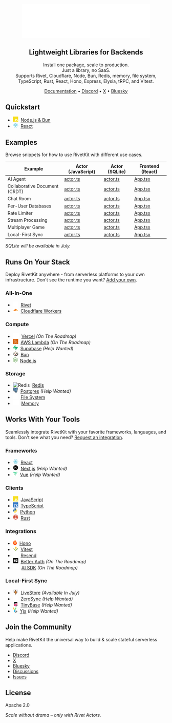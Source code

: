 <div align="center">
  <a href="https://rivetkit.org">
    <picture>
      <source media="(prefers-color-scheme: dark)" srcset="./.github/media/icon-text-white.svg" alt="RivetKit" width="250">
      <img src="./.github/media/icon-text-white.svg" alt="RivetKit" width="400">
    </picture>
  </a>
  <h2>Lightweight Libraries for Backends</h2>
  <p>
    Install one package, scale to production.<br/>
    <string>Just a library, no SaaS.</strong><br/>
    Supports Rivet, Cloudflare, Node, Bun, Redis, memory, file system, TypeScript, Rust, React, Hono, Express, Elysia, tRPC, and Vitest.
  </p>

  <p>
    <a href="https://rivetkit.org/">Documentation</a> •
    <a href="https://discord.gg/rivet">Discord</a> •
    <a href="https://x.com/RivetKit_org">X</a> •
    <a href="https://bsky.app/">Bluesky</a>
  </p>
</div>

## Quickstart

- <img src="docs/images/clients/javascript.svg" height="16" alt="Node.js" />&nbsp;&nbsp;[Node.js & Bun](https://rivetkit.org/actors/quickstart-backend)
- <img src="docs/images/clients/react.svg" height="16" alt="React" />&nbsp;&nbsp;[React](https://rivetkit.org/actors/quickstart-frontend)

## Examples

Browse snippets for how to use RivetKit with different use cases.

| Example | Actor (JavaScript) | Actor (SQLite) | Frontend (React) |
|---------|------------|--------|-------|
| AI Agent | [actor.ts](/examples/snippets/ai-agent/actor-json.ts) | [actor.ts](/examples/snippets/ai-agent/actor-sqlite.ts) | [App.tsx](/examples/snippets/ai-agent/App.tsx) |
| Collaborative Document (CRDT) | [actor.ts](/examples/snippets/crdt/actor-json.ts) | [actor.ts](/examples/snippets/crdt/actor-sqlite.ts) | [App.tsx](/examples/snippets/crdt/App.tsx) |
| Chat Room | [actor.ts](/examples/snippets/chat-room/actor-json.ts) | [actor.ts](/examples/snippets/chat-room/actor-sqlite.ts) | [App.tsx](/examples/snippets/chat-room/App.tsx) |
| Per-User Databases | [actor.ts](/examples/snippets/database/actor-json.ts) | [actor.ts](/examples/snippets/database/actor-sqlite.ts) | [App.tsx](/examples/snippets/database/App.tsx) |
| Rate Limiter | [actor.ts](/examples/snippets/rate/actor-json.ts) | [actor.ts](/examples/snippets/rate/actor-sqlite.ts) | [App.tsx](/examples/snippets/rate/App.tsx) |
| Stream Processing | [actor.ts](/examples/snippets/stream/actor-json.ts) | [actor.ts](/examples/snippets/stream/actor-sqlite.ts) | [App.tsx](/examples/snippets/stream/App.tsx) |
| Multiplayer Game | [actor.ts](/examples/snippets/game/actor-json.ts) | [actor.ts](/examples/snippets/game/actor-sqlite.ts) | [App.tsx](/examples/snippets/game/App.tsx) |
| Local-First Sync | [actor.ts](/examples/snippets/sync/actor-json.ts) | [actor.ts](/examples/snippets/sync/actor-sqlite.ts) | [App.tsx](/examples/snippets/sync/App.tsx) |

_SQLite will be available in July._

## Runs On Your Stack

Deploy RivetKit anywhere - from serverless platforms to your own infrastructure. Don't see the runtime you want? [Add your own](http://localhost:3000/drivers/build).

### All-In-One
- <img src="docs/images/platforms/rivet-white.svg" height="16" alt="Rivet" />&nbsp;&nbsp;[Rivet](/platforms/rivet)
- <img src="docs/images/platforms/cloudflare-workers.svg" height="16" alt="Cloudflare Workers" />&nbsp;&nbsp;[Cloudflare Workers](/platforms/cloudflare-workers)

### Compute
- <img src="docs/images/platforms/vercel.svg" height="16" alt="Vercel" />&nbsp;&nbsp;[Vercel](https://github.com/rivet-gg/rivetkit/issues/897) *(On The Roadmap)*
- <img src="docs/images/platforms/aws-lambda.svg" height="16" alt="AWS Lambda" />&nbsp;&nbsp;[AWS Lambda](https://github.com/rivet-gg/rivetkit/issues/898) *(On The Roadmap)*
- <img src="docs/images/platforms/supabase.svg" height="16" alt="Supabase" />&nbsp;&nbsp;[Supabase](https://github.com/rivet-gg/rivetkit/issues/905) *(Help Wanted)*
- <img src="docs/images/platforms/bun.svg" height="16" alt="Bun" />&nbsp;&nbsp;[Bun](/platforms/bun)
- <img src="docs/images/platforms/nodejs.svg" height="16" alt="Node.js" />&nbsp;&nbsp;[Node.js](/platforms/nodejs)

### Storage
- <img src="docs/images/platforms/redis.svg" height="16" alt="Redis" />&nbsp;&nbsp;[Redis](/drivers/redis)
- <img src="docs/images/platforms/postgres.svg" height="16" alt="Postgres" />&nbsp;&nbsp;[Postgres](https://github.com/rivet-gg/rivetkit/issues/899) *(Help Wanted)*
- <img src="docs/images/platforms/file-system.svg" height="16" alt="File System" />&nbsp;&nbsp;[File System](/drivers/file-system)
- <img src="docs/images/platforms/memory.svg" height="16" alt="Memory" />&nbsp;&nbsp;[Memory](/drivers/memory)

## Works With Your Tools

Seamlessly integrate RivetKit with your favorite frameworks, languages, and tools. Don't see what you need? [Request an integration](https://github.com/rivet-gg/rivetkit/issues/new).

### Frameworks
- <img src="docs/images/clients/react.svg" height="16" alt="React" />&nbsp;&nbsp;[React](/frameworks/react)
- <img src="docs/images/clients/nextjs.svg" height="16" alt="Next.js" />&nbsp;&nbsp;[Next.js](https://github.com/rivet-gg/rivetkit/issues/904) *(Help Wanted)*
- <img src="docs/images/clients/vue.svg" height="16" alt="Vue" />&nbsp;&nbsp;[Vue](https://github.com/rivet-gg/rivetkit/issues/903) *(Help Wanted)*

### Clients
- <img src="docs/images/clients/javascript.svg" height="16" alt="JavaScript" />&nbsp;&nbsp;[JavaScript](/clients/javascript)
- <img src="docs/images/clients/typescript.svg" height="16" alt="TypeScript" />&nbsp;&nbsp;[TypeScript](/clients/javascript)
- <img src="docs/images/clients/python.svg" height="16" alt="Python" />&nbsp;&nbsp;[Python](/clients/python)
- <img src="docs/images/clients/rust.svg" height="16" alt="Rust" />&nbsp;&nbsp;[Rust](/clients/rust)

### Integrations
- <img src="docs/images/integrations/hono.svg" height="16" alt="Hono" />&nbsp;&nbsp;[Hono](/integrations/hono)
- <img src="docs/images/integrations/vitest.svg" height="16" alt="Vitest" />&nbsp;&nbsp;[Vitest](/concepts/testing)
- <img src="docs/images/integrations/resend.svg" height="16" alt="Resend" />&nbsp;&nbsp;[Resend](/integrations/resend)
- <img src="docs/images/integrations/better-auth.svg" height="16" alt="Better Auth" />&nbsp;&nbsp;[Better Auth](https://github.com/rivet-gg/rivetkit/issues/906) *(On The Roadmap)*
- <img src="docs/images/platforms/vercel.svg" height="16" alt="AI SDK" />&nbsp;&nbsp;[AI SDK](https://github.com/rivet-gg/rivetkit/issues/907) *(On The Roadmap)*

### Local-First Sync
- <img src="docs/images/integrations/livestore.svg" height="16" alt="LiveStore" />&nbsp;&nbsp;[LiveStore](https://github.com/rivet-gg/rivetkit/issues/908) *(Available In July)*
- <img src="docs/images/integrations/zerosync.svg" height="16" alt="ZeroSync" />&nbsp;&nbsp;[ZeroSync](https://github.com/rivet-gg/rivetkit/issues/909) *(Help Wanted)*
- <img src="docs/images/integrations/tinybase.svg" height="16" alt="TinyBase" />&nbsp;&nbsp;[TinyBase](https://github.com/rivet-gg/rivetkit/issues/910) *(Help Wanted)*
- <img src="docs/images/integrations/yjs.svg" height="16" alt="Yjs" />&nbsp;&nbsp;[Yjs](https://github.com/rivet-gg/rivetkit/issues/911) *(Help Wanted)*

## Join the Community

Help make RivetKit the universal way to build & scale stateful serverless applications.

- [Discord](https://rivet.gg/discord)
- [X](https://x.com/RivetKit_org)
- [Bluesky](https://bsky.app/profile/rivet.gg)
- [Discussions](https://github.com/rivet-gg/rivetkit/discussions)
- [Issues](https://github.com/rivet-gg/rivetkit/issues)

## License

Apache 2.0

_Scale without drama – only with Rivet Actors._

